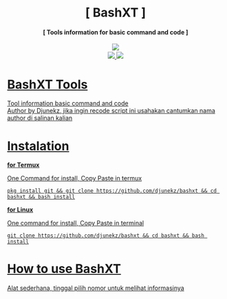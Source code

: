 <h1 align="center">[ BashXT ]</h1>
<h4 align="center">[ Tools information for basic command and code ]</h4>
<p align="center">
<a href="https://github.com/djunekz"><img src="https://img.shields.io/static/v1?style=for-the-badge&logo=github&label=AUTHOR&message=DJUNEKZ&color=blue")</a>
<a href="https://github.com/djunekz/bashxt/tree/v1.0><img src="https://img.shields.io/static/v1?style=for-the-badge&logo=Clockify&logoColor=white&label=Version&message=1.0&color=green")</a><br>
<img src="https://img.shields.io/static/v1?label=Android&logo=android&logoColor=green&color=green&message=Support&style=flat">
<img src="https://img.shields.io/static/v1?label=Linux&logo=Linux&logoColor=white&color=white&message=Support&style=flat">
		
# BashXT Tools

Tool information basic command and code<br>
Author by Djunekz, jika ingin recode script ini usahakan cantumkan nama author di salinan kalian
 
# Instalation
**for Termux**

One Command for install,
Copy Paste in termux
```
pkg install git && git clone https://github.com/djunekz/bashxt && cd bashxt && bash install
```

**for Linux**

One command for install,
Copy Paste in terminal
```
git clone https://github.com/djunekz/bashxt && cd bashxt && bash install
```

# How to use BashXT

Alat sederhana, tinggal pilih nomor untuk melihat informasinya
